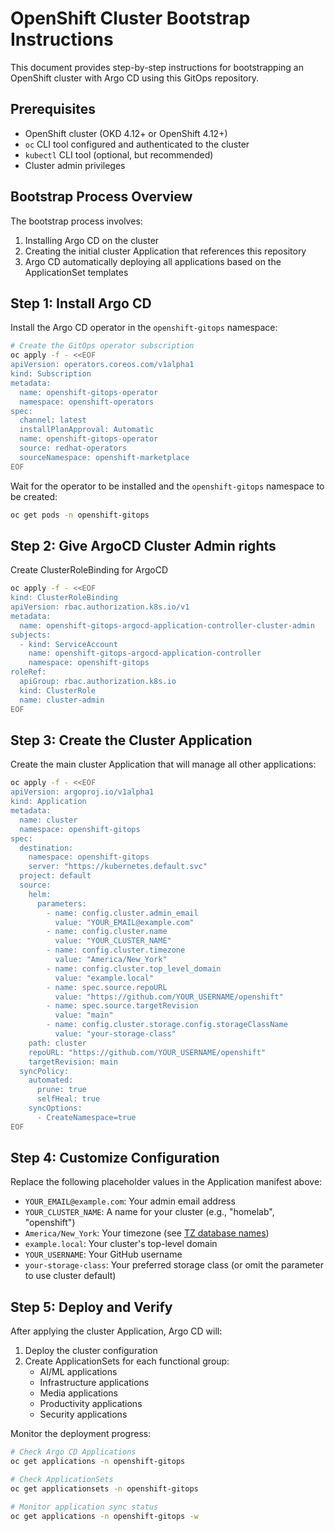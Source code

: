 # OpenShift Cluster Bootstrap Instructions

This document provides step-by-step instructions for bootstrapping an OpenShift cluster with Argo CD using this GitOps repository.

## Prerequisites

- OpenShift cluster (OKD 4.12+ or OpenShift 4.12+)
- `oc` CLI tool configured and authenticated to the cluster
- `kubectl` CLI tool (optional, but recommended)
- Cluster admin privileges

## Bootstrap Process Overview

The bootstrap process involves:

1. Installing Argo CD on the cluster
2. Creating the initial cluster Application that references this repository
3. Argo CD automatically deploying all applications based on the ApplicationSet templates

## Step 1: Install Argo CD

Install the Argo CD operator in the `openshift-gitops` namespace:

```bash
# Create the GitOps operator subscription
oc apply -f - <<EOF
apiVersion: operators.coreos.com/v1alpha1
kind: Subscription
metadata:
  name: openshift-gitops-operator
  namespace: openshift-operators
spec:
  channel: latest
  installPlanApproval: Automatic
  name: openshift-gitops-operator
  source: redhat-operators
  sourceNamespace: openshift-marketplace
EOF
```

Wait for the operator to be installed and the `openshift-gitops` namespace to be created:

```bash
oc get pods -n openshift-gitops
```

## Step 2: Give ArgoCD Cluster Admin rights

Create ClusterRoleBinding for ArgoCD

```bash
oc apply -f - <<EOF
kind: ClusterRoleBinding
apiVersion: rbac.authorization.k8s.io/v1
metadata:
  name: openshift-gitops-argocd-application-controller-cluster-admin
subjects:
  - kind: ServiceAccount
    name: openshift-gitops-argocd-application-controller
    namespace: openshift-gitops
roleRef:
  apiGroup: rbac.authorization.k8s.io
  kind: ClusterRole
  name: cluster-admin
EOF
```

## Step 3: Create the Cluster Application

Create the main cluster Application that will manage all other applications:

```bash
oc apply -f - <<EOF
apiVersion: argoproj.io/v1alpha1
kind: Application
metadata:
  name: cluster
  namespace: openshift-gitops
spec:
  destination:
    namespace: openshift-gitops
    server: "https://kubernetes.default.svc"
  project: default
  source:
    helm:
      parameters:
        - name: config.cluster.admin_email
          value: "YOUR_EMAIL@example.com"
        - name: config.cluster.name
          value: "YOUR_CLUSTER_NAME"
        - name: config.cluster.timezone
          value: "America/New_York"
        - name: config.cluster.top_level_domain
          value: "example.local"
        - name: spec.source.repoURL
          value: "https://github.com/YOUR_USERNAME/openshift"
        - name: spec.source.targetRevision
          value: "main"
        - name: config.cluster.storage.config.storageClassName
          value: "your-storage-class"
    path: cluster
    repoURL: "https://github.com/YOUR_USERNAME/openshift"
    targetRevision: main
  syncPolicy:
    automated:
      prune: true
      selfHeal: true
    syncOptions:
      - CreateNamespace=true
EOF
```

## Step 4: Customize Configuration

Replace the following placeholder values in the Application manifest above:

- `YOUR_EMAIL@example.com`: Your admin email address
- `YOUR_CLUSTER_NAME`: A name for your cluster (e.g., "homelab", "openshift")
- `America/New_York`: Your timezone (see [TZ database names](https://en.wikipedia.org/wiki/List_of_tz_database_time_zones))
- `example.local`: Your cluster's top-level domain
- `YOUR_USERNAME`: Your GitHub username
- `your-storage-class`: Your preferred storage class (or omit the parameter to use cluster default)

## Step 5: Deploy and Verify

After applying the cluster Application, Argo CD will:

1. Deploy the cluster configuration
2. Create ApplicationSets for each functional group:
   - AI/ML applications
   - Infrastructure applications
   - Media applications
   - Productivity applications
   - Security applications

Monitor the deployment progress:

```bash
# Check Argo CD Applications
oc get applications -n openshift-gitops

# Check ApplicationSets
oc get applicationsets -n openshift-gitops

# Monitor application sync status
oc get applications -n openshift-gitops -w
```
